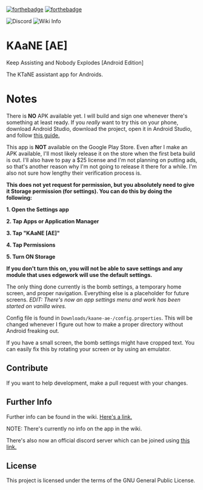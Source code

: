 [![forthebadge](https://forthebadge.com/images/badges/built-with-love.svg)](https://forthebadge.com)
[![forthebadge](https://forthebadge.com/images/badges/made-with-java.svg)](https://forthebadge.com)

![Discord](https://img.shields.io/discord/580991094993453056.svg?style=flat-square)
![Wiki Info](https://img.shields.io/badge/Wiki-kaane.miraheze.org-informational.svg)

# KAaNE [AE]
Keep Assisting and Nobody Explodes [Android Edition]

The KTaNE assistant app for Androids.

# Notes

There is **NO** APK available yet. I will build and sign one whenever there's something at least ready. If you _really_ want to try this on your phone, download Android Studio, download the project, open it in Android Studio, and follow [this guide.](https://developer.android.com/studio/run/)

This app is **NOT** available on the Google Play Store. Even after I make an APK available, I'll most likely release it on the store when the first beta build is out. I'll also have to pay a $25 license and I'm not planning on putting ads, so that's another reason why I'm not going to release it there for a while. I'm also not sure how lengthy their verification process is.

**This does not yet request for permission, but you absolutely need to give it Storage permission (for settings). You can do this by doing the following:**

**1. Open the Settings app**

**2. Tap Apps or Application Manager**

**3. Tap "KAaNE [AE]"**

**4. Tap Permissions**

**5. Turn ON Storage**

**If you don't turn this on, you will not be able to save settings and any module that uses edgework will use the default settings.**

The only thing done currently is the bomb settings, a temporary home screen, and proper navigation. Everything else is a placeholder for future screens. _EDIT: There's now an app settings menu and work has been started on vanilla wires._

Config file is found in `Downloads/kaane-ae-/config.properties`. This will be changed whenever I figure out how to make a proper directory without Android freaking out.

If you have a small screen, the bomb settings might have cropped text. You can easily fix this by rotating your screen or by using an emulator.

## Contribute

If you want to help development, make a pull request with your changes.

## Further Info

Further info can be found in the wiki. [Here's a link.](https://kaane.miraheze.org/wiki/Main_Page)

NOTE: There's currently no info on the app in the wiki.

There's also now an official discord server which can be joined using [this link.](https://discord.gg/SdaFUAm)

## License

This project is licensed under the terms of the GNU General Public License.
